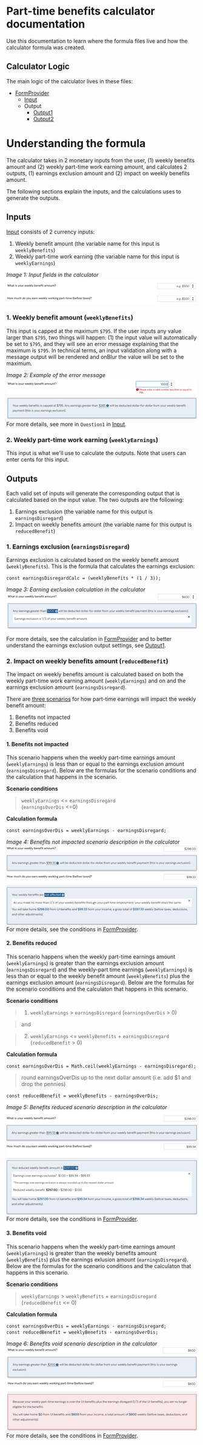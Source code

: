 # Part-time benefits calculator documentation
Use this documentation to learn where the formula files live and how the calculator formula was created.

## Calculator Logic
The main logic of the calculator lives in these files:
- [FormProvider](../src/components/Calculator/index.js)
  - [Input](../src/components/Calculator/Inputs.js)
  - Output
    - [Output1](../src/components/Calculator/Output1.js)
    - [Output2](../src/components/Calculator/Output2.js)

# Understanding the formula
The calculator takes in 2 monetary inputs from the user, (1) weekly benefits amount and (2) weekly part-time work earning amount, and calculates 2 outputs, (1) earnings exclusion amount and (2) impact on weekly benefits amount.

The following sections explain the inputs, and the calculations uses to generate the outputs.

## Inputs

[Input](../src/components/Calculator/Inputs.js) consists of 2 currency inputs:
1. Weekly benefit amount (the variable name for this input is `weeklyBenefits`)
2. Weekly part-time work earning (the variable name for this input is `weeklyEarnings`)

*Image 1: Input fields in the calculator*
![input screenshot](./media/input.png)

### 1. Weekly benefit amount (`weeklyBenefits`)

This input is capped at the maximum `$795`. If the user inputs any value larger than `$795`, two things will happen: (1) the input value will automatically be set to `$795`, and they will see an error message explaining that the maximum is `$795`. In technical terms, an input validation along with a message output will be rendered and onBlur the value will be set to the maximum.

*Image 2: Example of the error message*
![sample input 1 exceeds maximum screenshot](./media/input1-validation.png)
For more details, see more in `Question1` in [Input](../src/components/Calculator/Inputs.js).

### 2. Weekly part-time work earning (`weeklyEarnings`)

This input is what we'll use to calculate the outputs. Note that users can enter cents for this input.

## Outputs

Each valid set of inputs will generate the corresponding output that is calculated based on the input value. The two outputs are the following:
1. Earnings exclusion (the variable name for this output is `earningsDisregard`)
2. Impact on weekly benefits amount (the variable name for this output is `reducedBenefit`)

### 1. Earnings exclusion (`earningsDisregard`)

Earnings exclusion is calculated based on the weekly benefit amount (`weeklyBenefits`). This is the formula that calculates the earnings exclusion:

```
const earningsDisregardCalc = (weeklyBenefits * (1 / 3));
```
*Image 3: Earning exclusion calculation in the calculator*
![sample output 2 screenshot](./media/output1.png)

For more details, see the calculation in [FormProvider](../src/components/Calculator/index.js)
and to better understand the earnings exclusion output settings, see [Output1](../src/components/Calculator/Output1.js).

### 2. Impact on weekly benefits amount (`reducedBenefit`)

The impact on weekly benefits amount is calculated based on both the weekly part-time work earning amount (`weeklyEarnings`) and on and the earnings exclusion amount (`earningsDisregard`).

There are [three scenarios](../src/components/Calculator/Output2.js) for how part-time earnings will impact the weekly benefit amount:
1. Benefits not impacted
2. Benefits reduced
3. Benefits void


#### 1. Benefits not impacted

This scenario happens when the weekly part-time earnings amount (`weeklyEarnings`) is less than or equal to the earnings exclusion amount (`earningsDisregard`). Below are the formulas for the scenario conditions and the calculation that happens in the scenario.  

**Scenario conditions**

> `weeklyEarnings` <= `earningsDisregard`  
  (`earningsOverDis` <=0)  

**Calculation formula**
```
const earningsOverDis = weeklyEarnings - earningsDisregard;
```
*Image 4: Benefits not impacted scenario description in the calculator*
![sample output 2 screenshot](./media/output2-1.png)
For more details, see the conditions in [FormProvider](../src/components/Calculator/index.js).

#### 2. Benefits reduced

This scenario happens when the weekly part-time earnings amount (`weeklyEarnings`) is greater than the earnings exclusion amount (`earningsDisregard`) and the weekly-part time earnings (`weeklyEarnings`) is less than or equal to the weekly benefit amount (`weeklyBenefits`) plus the earnings exclusion amount (`earningsDisregard`). Below are the formulas for the scenario conditions and the calculaton that happens in this scenario.

**Scenario conditions**

> 1. `weeklyEarnings` > `earningsDisregard`
  (`earningsOverDis` > 0)

> and  

> 2. `weeklyEarnings` <= `weeklyBenefits` + `earningsDisregard`  
(`reducedBenefit` > 0)

**Calculation formula**
```
const earningsOverDis = Math.ceil(weeklyEarnings - earningsDisregard);
```
> round earningsOverDis up to the next dollar amount (i.e. add $1 and drop the pennies)

```
const reducedBenefit = weeklyBenefits - earningsOverDis;
```
*Image 5: Benefits reduced scenario description in the calculator*
![sample output 2 screenshot](./media/output2-2.png)
For more details, see the conditions in [FormProvider](../src/components/Calculator/index.js).

#### 3. Benefits void
This scenario happens when the weekly part-time earnings amount (`weeklyEarnings`) is greater than the weekly benefits amount (`weeklyBenefits`) plus the earnings exlusion amount (`earningsDisregard`).  Below are the formulas for the scenario conditions and the calculaton that happens in this scenario.

**Scenario conditions**
>`weeklyEarnings` > `weeklyBenefits` + `earningsDisregard`  
  (`reducedBenefit` <= 0)  

**Calculation formula**
```
const earningsOverDis = weeklyEarnings - earningsDisregard;
const reducedBenefit = weeklyBenefits - earningsOverDis;
```
*Image 6: Benefits void scenario description in the calculator*
![sample output 2 screenshot](./media/output2-3.png)
For more details, see the conditions in [FormProvider](../src/components/Calculator/index.js).
